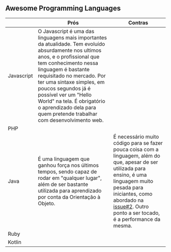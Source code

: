 
## Awesome Programming Languages

|            | Prós | Contras |
|------------|------|---------|
| Javascript |  O Javascript é uma das linguagens mais importantes da atualidade. Tem evoluído absurdamente nos ultimos anos, e o profissional que tem conhecimento nessa linguagem é bastante requisitado no mercado. Por ter uma sintaxe simples, em poucos segundos já é possível ver um "Hello World" na tela. É obrigatório o aprendizado dela para quem pretende trabalhar com desenvolvimento web.    |         |
| PHP        |      |         |
| Java       |É uma linguagem que ganhou força nos últimos tempos, sendo capaz de rodar em "qualquer lugar", além de ser bastante utilizada para aprendizado por conta da Orientação à Objeto. | É necessário muito código para se fazer pouca coisa com a linguagem, além do que, apesar de ser utilizada para ensino, é uma linguagem muito pesada para iniciantes, como abordado na [issue#2](https://github.com/mathvbarone/awesome-programming-languages/issues/2). Outro ponto a ser tocado, é a performance da mesma. |
| Ruby       |      |         |
|Kotlin      |      |         |
